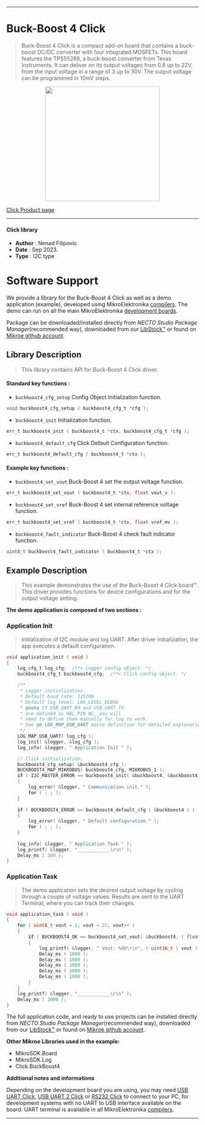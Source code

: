 
---
# Buck-Boost 4 Click

> Buck-Boost 4 Click is a compact add-on board that contains a buck-boost DC/DC converter with four integrated MOSFETs. This board features the TPS55289, a buck-boost converter from Texas Instruments. It can deliver on its output voltages from 0.8 up to 22V, from the input voltage in a range of 3 up to 30V. The output voltage can be programmed in 10mV steps.

<p align="center">
  <img src="https://download.mikroe.com/images/click_for_ide/buckboost4_click.png" height=300px>
</p>

[Click Product page](https://www.mikroe.com/buck-boost-4-click)

---


#### Click library

- **Author**        : Nenad Filipovic
- **Date**          : Sep 2023.
- **Type**          : I2C type


# Software Support

We provide a library for the Buck-Boost 4 Click
as well as a demo application (example), developed using MikroElektronika
[compilers](https://www.mikroe.com/necto-studio).
The demo can run on all the main MikroElektronika [development boards](https://www.mikroe.com/development-boards).

Package can be downloaded/installed directly from *NECTO Studio Package Manager*(recommended way), downloaded from our [LibStock&trade;](https://libstock.mikroe.com) or found on [Mikroe github account](https://github.com/MikroElektronika/mikrosdk_click_v2/tree/master/clicks).

## Library Description

> This library contains API for Buck-Boost 4 Click driver.

#### Standard key functions :

- `buckboost4_cfg_setup` Config Object Initialization function.
```c
void buckboost4_cfg_setup ( buckboost4_cfg_t *cfg );
```

- `buckboost4_init` Initialization function.
```c
err_t buckboost4_init ( buckboost4_t *ctx, buckboost4_cfg_t *cfg );
```

- `buckboost4_default_cfg` Click Default Configuration function.
```c
err_t buckboost4_default_cfg ( buckboost4_t *ctx );
```

#### Example key functions :

- `buckboost4_set_vout` Buck-Boost 4 set the output voltage function.
```c
err_t buckboost4_set_vout ( buckboost4_t *ctx, float vout_v );
```

- `buckboost4_set_vref` Buck-Boost 4 set internal reference voltage function.
```c
err_t buckboost4_set_vref ( buckboost4_t *ctx, float vref_mv );
```

- `buckboost4_fault_indicator` Buck-Boost 4 check fault indicator function.
```c
uint8_t buckboost4_fault_indicator ( buckboost4_t *ctx );
```

## Example Description

> This example demonstrates the use of the Buck-Boost 4 Click board™.
> This driver provides functions for device configurations and for the output voltage setting.

**The demo application is composed of two sections :**

### Application Init

> Initialization of I2C module and log UART.
> After driver initialization, the app executes a default configuration.

```c
void application_init ( void ) 
{
    log_cfg_t log_cfg;  /**< Logger config object. */
    buckboost4_cfg_t buckboost4_cfg;  /**< Click config object. */

    /** 
     * Logger initialization.
     * Default baud rate: 115200
     * Default log level: LOG_LEVEL_DEBUG
     * @note If USB_UART_RX and USB_UART_TX 
     * are defined as HAL_PIN_NC, you will 
     * need to define them manually for log to work. 
     * See @b LOG_MAP_USB_UART macro definition for detailed explanation.
     */
    LOG_MAP_USB_UART( log_cfg );
    log_init( &logger, &log_cfg );
    log_info( &logger, " Application Init " );

    // Click initialization.
    buckboost4_cfg_setup( &buckboost4_cfg );
    BUCKBOOST4_MAP_MIKROBUS( buckboost4_cfg, MIKROBUS_1 );
    if ( I2C_MASTER_ERROR == buckboost4_init( &buckboost4, &buckboost4_cfg ) ) 
    {
        log_error( &logger, " Communication init." );
        for ( ; ; );
    }
    
    if ( BUCKBOOST4_ERROR == buckboost4_default_cfg ( &buckboost4 ) )
    {
        log_error( &logger, " Default configuration." );
        for ( ; ; );
    }
    
    log_info( &logger, " Application Task " );
    log_printf( &logger, "____________\r\n" );
    Delay_ms ( 100 );
}
```

### Application Task

> The demo application sets the desired output voltage 
> by cycling through a couple of voltage values.
> Results are sent to the UART Terminal, where you can track their changes.

```c
void application_task ( void ) 
{
    for ( uint8_t vout = 1; vout < 21; vout++ )
    {
        if ( BUCKBOOST4_OK == buckboost4_set_vout( &buckboost4, ( float ) vout ) )
        {
            log_printf( &logger, " Vout: %dV\r\n", ( uint16_t ) vout );
            Delay_ms ( 1000 );
            Delay_ms ( 1000 );
            Delay_ms ( 1000 );
            Delay_ms ( 1000 );
            Delay_ms ( 1000 );
        }
    }
    log_printf( &logger, "____________\r\n" );
    Delay_ms ( 1000 );
}
```

The full application code, and ready to use projects can be installed directly from *NECTO Studio Package Manager*(recommended way), downloaded from our [LibStock&trade;](https://libstock.mikroe.com) or found on [Mikroe github account](https://github.com/MikroElektronika/mikrosdk_click_v2/tree/master/clicks).

**Other Mikroe Libraries used in the example:**

- MikroSDK.Board
- MikroSDK.Log
- Click.BuckBoost4

**Additional notes and informations**

Depending on the development board you are using, you may need
[USB UART Click](https://www.mikroe.com/usb-uart-click),
[USB UART 2 Click](https://www.mikroe.com/usb-uart-2-click) or
[RS232 Click](https://www.mikroe.com/rs232-click) to connect to your PC, for
development systems with no UART to USB interface available on the board. UART
terminal is available in all MikroElektronika
[compilers](https://shop.mikroe.com/compilers).

---
